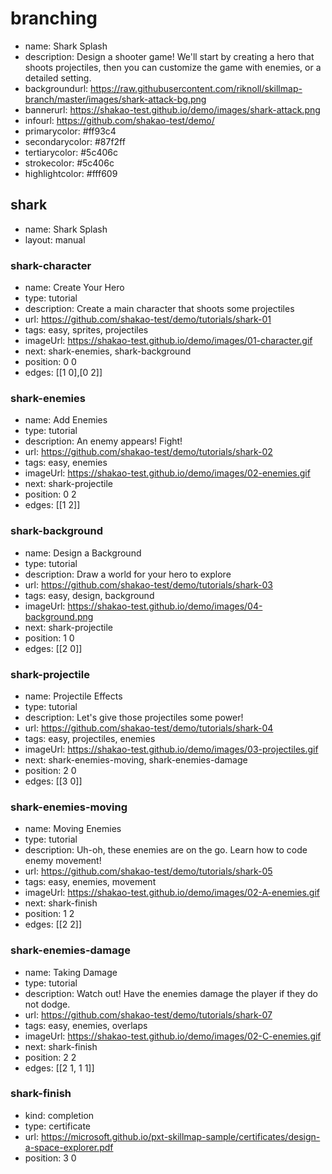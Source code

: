 # branching
* name: Shark Splash
* description: Design a shooter game! We'll start by creating a hero that shoots projectiles, then you can customize the game with enemies, or a detailed setting.
* backgroundurl: https://raw.githubusercontent.com/riknoll/skillmap-branch/master/images/shark-attack-bg.png
* bannerurl: https://shakao-test.github.io/demo/images/shark-attack.png
* infourl: https://github.com/shakao-test/demo/
* primarycolor: #ff93c4
* secondarycolor: #87f2ff
* tertiarycolor: #5c406c
* strokecolor: #5c406c
* highlightcolor: #fff609

## shark
* name: Shark Splash
* layout: manual

### shark-character
* name: Create Your Hero
* type: tutorial
* description: Create a main character that shoots some projectiles
* url: https://github.com/shakao-test/demo/tutorials/shark-01
* tags: easy, sprites, projectiles
* imageUrl: https://shakao-test.github.io/demo/images/01-character.gif
* next: shark-enemies, shark-background
* position: 0 0
* edges: [[1 0],[0 2]]

### shark-enemies
* name: Add Enemies
* type: tutorial
* description: An enemy appears! Fight!
* url: https://github.com/shakao-test/demo/tutorials/shark-02
* tags: easy, enemies
* imageUrl: https://shakao-test.github.io/demo/images/02-enemies.gif
* next: shark-projectile
* position: 0 2
* edges: [[1 2]]

### shark-background
* name: Design a Background
* type: tutorial
* description: Draw a world for your hero to explore
* url: https://github.com/shakao-test/demo/tutorials/shark-03
* tags: easy, design, background
* imageUrl: https://shakao-test.github.io/demo/images/04-background.png
* next: shark-projectile
* position: 1 0
* edges: [[2 0]]

### shark-projectile
* name: Projectile Effects
* type: tutorial
* description: Let's give those projectiles some power!
* url: https://github.com/shakao-test/demo/tutorials/shark-04
* tags: easy, projectiles, enemies
* imageUrl: https://shakao-test.github.io/demo/images/03-projectiles.gif
* next: shark-enemies-moving, shark-enemies-damage
* position: 2 0
* edges: [[3 0]]

### shark-enemies-moving
* name: Moving Enemies
* type: tutorial
* description: Uh-oh, these enemies are on the go. Learn how to code enemy movement!
* url: https://github.com/shakao-test/demo/tutorials/shark-05
* tags: easy, enemies, movement
* imageUrl: https://shakao-test.github.io/demo/images/02-A-enemies.gif
* next: shark-finish
* position: 1 2
* edges: [[2 2]]

### shark-enemies-damage
* name: Taking Damage
* type: tutorial
* description: Watch out! Have the enemies damage the player if they do not dodge.
* url: https://github.com/shakao-test/demo/tutorials/shark-07
* tags: easy, enemies, overlaps
* imageUrl: https://shakao-test.github.io/demo/images/02-C-enemies.gif
* next: shark-finish
* position: 2 2
* edges: [[2 1, 1 1]]

### shark-finish
* kind: completion
* type: certificate
* url: https://microsoft.github.io/pxt-skillmap-sample/certificates/design-a-space-explorer.pdf
* position: 3 0
